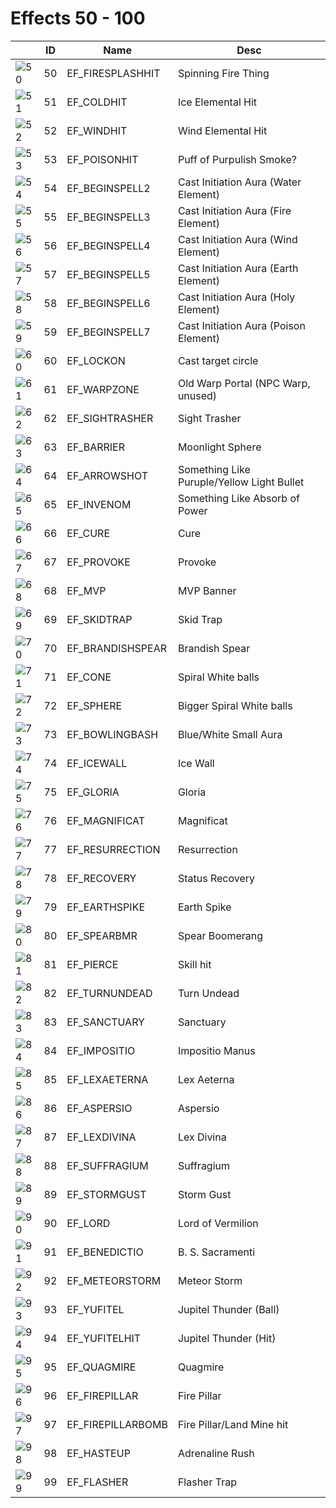 # Effects 50 - 100

|    | ID | Name | Desc |
|----|----|------|------|
| ![50](./50-100/50.gif) | 50 | EF_FIRESPLASHHIT | Spinning Fire Thing |
| ![51](./50-100/51.gif) | 51 | EF_COLDHIT | Ice Elemental Hit |
| ![52](./50-100/52.gif) | 52 | EF_WINDHIT | Wind Elemental Hit |
| ![53](./50-100/53.gif) | 53 | EF_POISONHIT | Puff of Purpulish Smoke? |
| ![54](./50-100/54.gif) | 54 | EF_BEGINSPELL2 | Cast Initiation Aura (Water Element) |
| ![55](./50-100/55.gif) | 55 | EF_BEGINSPELL3 | Cast Initiation Aura (Fire Element) |
| ![56](./50-100/56.gif) | 56 | EF_BEGINSPELL4 | Cast Initiation Aura (Wind Element) |
| ![57](./50-100/57.gif) | 57 | EF_BEGINSPELL5 | Cast Initiation Aura (Earth Element) |
| ![58](./50-100/58.gif) | 58 | EF_BEGINSPELL6 | Cast Initiation Aura (Holy Element) |
| ![59](./50-100/59.gif) | 59 | EF_BEGINSPELL7 | Cast Initiation Aura (Poison Element) |
| ![60](./50-100/60.gif) | 60 | EF_LOCKON | Cast target circle |
| ![61](./50-100/61.gif) | 61 | EF_WARPZONE | Old Warp Portal (NPC Warp, unused) |
| ![62](./50-100/62.gif) | 62 | EF_SIGHTRASHER | Sight Trasher |
| ![63](./50-100/63.gif) | 63 | EF_BARRIER | Moonlight Sphere |
| ![64](./50-100/64.gif) | 64 | EF_ARROWSHOT | Something Like Puruple/Yellow Light Bullet |
| ![65](./50-100/65.gif) | 65 | EF_INVENOM | Something Like Absorb of Power |
| ![66](./50-100/66.gif) | 66 | EF_CURE | Cure |
| ![67](./50-100/67.gif) | 67 | EF_PROVOKE | Provoke |
| ![68](./50-100/68.gif) | 68 | EF_MVP | MVP Banner |
| ![69](./50-100/69.gif) | 69 | EF_SKIDTRAP | Skid Trap |
| ![70](./50-100/70.gif) | 70 | EF_BRANDISHSPEAR | Brandish Spear |
| ![71](./50-100/71.gif) | 71 | EF_CONE | Spiral White balls |
| ![72](./50-100/72.gif) | 72 | EF_SPHERE | Bigger Spiral White balls |
| ![73](./50-100/73.gif) | 73 | EF_BOWLINGBASH | Blue/White Small Aura |
| ![74](./50-100/74.gif) | 74 | EF_ICEWALL | Ice Wall |
| ![75](./50-100/75.gif) | 75 | EF_GLORIA | Gloria |
| ![76](./50-100/76.gif) | 76 | EF_MAGNIFICAT | Magnificat |
| ![77](./50-100/77.gif) | 77 | EF_RESURRECTION | Resurrection |
| ![78](./50-100/78.gif) | 78 | EF_RECOVERY | Status Recovery |
| ![79](./50-100/79.gif) | 79 | EF_EARTHSPIKE | Earth Spike |
| ![80](./50-100/80.gif) | 80 | EF_SPEARBMR | Spear Boomerang |
| ![81](./50-100/81.gif) | 81 | EF_PIERCE | Skill hit |
| ![82](./50-100/82.gif) | 82 | EF_TURNUNDEAD | Turn Undead |
| ![83](./50-100/83.gif) | 83 | EF_SANCTUARY | Sanctuary |
| ![84](./50-100/84.gif) | 84 | EF_IMPOSITIO | Impositio Manus |
| ![85](./50-100/85.gif) | 85 | EF_LEXAETERNA | Lex Aeterna |
| ![86](./50-100/86.gif) | 86 | EF_ASPERSIO | Aspersio |
| ![87](./50-100/87.gif) | 87 | EF_LEXDIVINA | Lex Divina |
| ![88](./50-100/88.gif) | 88 | EF_SUFFRAGIUM | Suffragium |
| ![89](./50-100/89.gif) | 89 | EF_STORMGUST | Storm Gust |
| ![90](./50-100/90.gif) | 90 | EF_LORD | Lord of Vermilion |
| ![91](./50-100/91.gif) | 91 | EF_BENEDICTIO | B. S. Sacramenti |
| ![92](./50-100/92.gif) | 92 | EF_METEORSTORM | Meteor Storm |
| ![93](./50-100/93.gif) | 93 | EF_YUFITEL | Jupitel Thunder (Ball) |
| ![94](./50-100/94.gif) | 94 | EF_YUFITELHIT | Jupitel Thunder (Hit) |
| ![95](./50-100/95.gif) | 95 | EF_QUAGMIRE | Quagmire |
| ![96](./50-100/96.gif) | 96 | EF_FIREPILLAR | Fire Pillar |
| ![97](./50-100/97.gif) | 97 | EF_FIREPILLARBOMB | Fire Pillar/Land Mine hit |
| ![98](./50-100/98.gif) | 98 | EF_HASTEUP | Adrenaline Rush |
| ![99](./50-100/99.gif) | 99 | EF_FLASHER | Flasher Trap |
